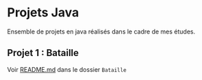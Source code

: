 # Projets Java

Ensemble de projets en java réalisés dans le cadre de mes études.

## Projet 1 : Bataille

Voir [README.md](Bataille/README.md) dans le dossier `Bataille`